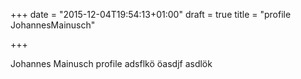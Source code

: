 +++
date = "2015-12-04T19:54:13+01:00"
draft = true
title = "profile JohannesMainusch"

+++

Johannes Mainusch
profile adsflkö öasdjf asdlök